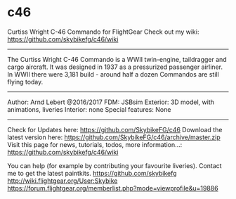 # c46
Curtiss Wright C-46 Commando for FlightGear
Check out my wiki: https://github.com/skybikefg/c46/wiki
________________________________________________________
The Curtiss Wright C-46 Commando is a WWII twin-engine, taildragger and cargo aircraft. It was designed in 1937 as a pressurized passenger airliner. In WWII there were 3,181 build - around half a dozen Commandos are still flying today.
________________________________________________________
Author: Arnd Lebert @2016/2017
FDM: JSBsim
Exterior: 3D model, with animations, liveries
Interior: none
Special features: None
_________________________________________________________
Check for Updates here: https://github.com/SkybikeFG/c46
Download the latest version here: https://github.com/SkybikeFG/c46/archive/master.zip
Visit this page for news, tutorials, todos, more information...: https://github.com/skybikefg/c46/wiki

You can help (for example by contributing your favourite liveries). Contact me to get the latest paintkits.
https://github.com/skybikefg
http://wiki.flightgear.org/User:Skybike
https://forum.flightgear.org/memberlist.php?mode=viewprofile&u=19886
